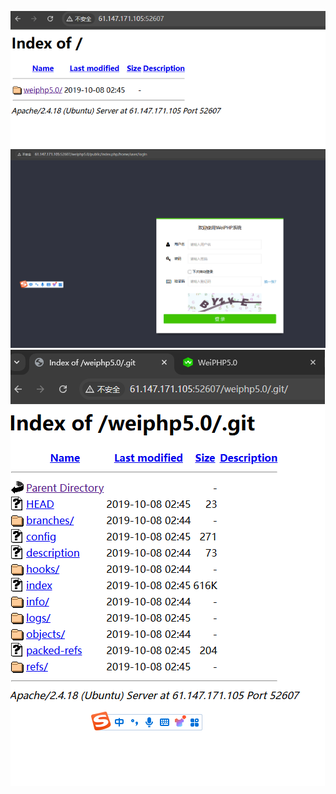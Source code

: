 ![](图片/Pasted%20image%2020241227204311.png)
![](图片/Pasted%20image%2020241227210153.png)
![](图片/Pasted%20image%2020241227210203.png)





























